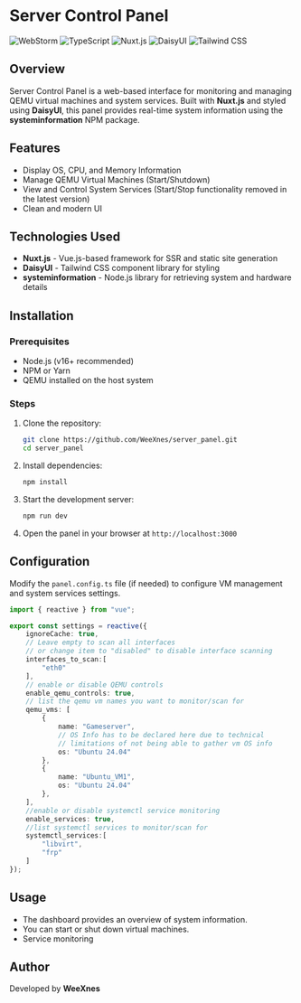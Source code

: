 # Server Control Panel


![WebStorm](https://img.shields.io/badge/WebStorm-000000?style=for-the-badge&logo=WebStorm&logoColor=white)
![TypeScript](https://img.shields.io/badge/TypeScript-007ACC?style=for-the-badge&logo=typescript&logoColor=white)
![Nuxt.js](https://img.shields.io/badge/nuxt%20js-00C58E?style=for-the-badge&logo=nuxtdotjs&logoColor=white)
![DaisyUI](https://img.shields.io/badge/daisyUI-1ad1a5?style=for-the-badge&logo=daisyui&logoColor=white)
![Tailwind CSS](https://img.shields.io/badge/Tailwind_CSS-38B2AC?style=for-the-badge&logo=tailwind-css&logoColor=white)

## Overview

Server Control Panel is a web-based interface for monitoring and managing QEMU virtual machines and system services. Built with **Nuxt.js** and styled using **DaisyUI**, this panel provides real-time system information using the **systeminformation** NPM package.

## Features

- Display OS, CPU, and Memory Information
- Manage QEMU Virtual Machines (Start/Shutdown)
- View and Control System Services (Start/Stop functionality removed in the latest version)
- Clean and modern UI

## Technologies Used

- **Nuxt.js** - Vue.js-based framework for SSR and static site generation
- **DaisyUI** - Tailwind CSS component library for styling
- **systeminformation** - Node.js library for retrieving system and hardware details

## Installation

### Prerequisites

- Node.js (v16+ recommended)
- NPM or Yarn
- QEMU installed on the host system

### Steps

1. Clone the repository:
   ```sh
   git clone https://github.com/WeeXnes/server_panel.git
   cd server_panel
   ```
2. Install dependencies:
   ```sh
   npm install
   ```
3. Start the development server:
   ```sh
   npm run dev
   ```
4. Open the panel in your browser at `http://localhost:3000`

## Configuration

Modify the `panel.config.ts` file (if needed) to configure VM management and system services settings.

```ts
import { reactive } from "vue";

export const settings = reactive({
    ignoreCache: true,
    // Leave empty to scan all interfaces
    // or change item to "disabled" to disable interface scanning
    interfaces_to_scan:[
        "eth0"
    ],
    // enable or disable QEMU controls
    enable_qemu_controls: true,
    // list the qemu vm names you want to monitor/scan for
    qemu_vms: [
        {
            name: "Gameserver",
            // OS Info has to be declared here due to technical 
            // limitations of not being able to gather vm OS info
            os: "Ubuntu 24.04"
        },
        {
            name: "Ubuntu_VM1",
            os: "Ubuntu 24.04"
        },
    ],
    //enable or disable systemctl service monitoring
    enable_services: true,
    //list systemctl services to monitor/scan for
    systemctl_services:[
        "libvirt",
        "frp"
    ]
});
```


## Usage

- The dashboard provides an overview of system information.
- You can start or shut down virtual machines.
- Service monitoring


## Author

Developed by **WeeXnes**

